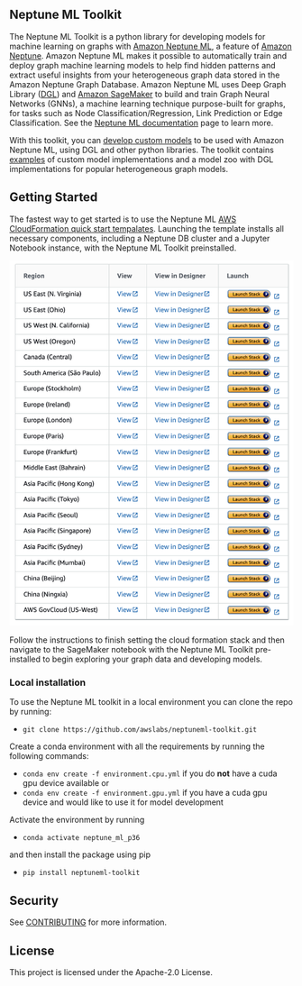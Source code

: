 
## Neptune ML Toolkit

The Neptune ML Toolkit is a python library for developing models for machine learning on graphs with [Amazon Neptune ML](https://aws.amazon.com/neptune/machine-learning/), a feature of [Amazon Neptune](https://aws.amazon.com/neptune/).
Amazon Neptune ML makes it possible to automatically train and deploy graph machine learning models to help find hidden patterns and extract useful insights from your heterogeneous graph data stored in the Amazon Neptune Graph Database.
Amazon Neptune ML uses Deep Graph Library ([DGL](https://www.dgl.ai/)) and [Amazon SageMaker](https://aws.amazon.com/sagemaker/) to build and train Graph Neural Networks (GNNs), a machine learning technique purpose-built for graphs, for tasks such as Node Classification/Regression, Link Prediction or Edge Classification.
See the [Neptune ML documentation](https://docs.aws.amazon.com/neptune/latest/userguide/machine-learning.html) page to learn more.


With this toolkit, you can [develop custom models](https://docs.aws.amazon.com/neptune/latest/userguide/machine-learning-custom-models.html) to be used with Amazon Neptune ML, using DGL and other python libraries.
The toolkit contains [examples](./examples) of custom model implementations and a model zoo with DGL implementations for popular heterogeneous graph models.


## Getting Started
The fastest way to get started is to use the Neptune ML [AWS CloudFormation quick start tempalates](https://docs.aws.amazon.com/neptune/latest/userguide/machine-learning.html#machine-learning-quick-start).
Launching the template installs all necessary components, including a Neptune DB cluster and a Jupyter Notebook instance, with the Neptune ML Toolkit preinstalled.

[![Templates launch](./images/templates.png)](https://docs.aws.amazon.com/neptune/latest/userguide/machine-learning.html#machine-learning-quick-start)

Follow the instructions to finish setting the cloud formation stack and then navigate to the SageMaker notebook with the Neptune ML Toolkit pre-installed to begin exploring your graph data and developing models.

### Local installation
To use the Neptune ML toolkit in a local environment you can clone the repo by running:

* `git clone https://github.com/awslabs/neptuneml-toolkit.git`

Create a conda environment with all the requirements by running the following commands:

* `conda env create -f environment.cpu.yml` if you do **not** have a cuda gpu device available
or
* `conda env create -f environment.gpu.yml` if you have a cuda gpu device and would like to use it for model development

Activate the environment by running

* `conda activate neptune_ml_p36`

and then install the package using pip

* `pip install neptuneml-toolkit`


## Security

See [CONTRIBUTING](CONTRIBUTING.md#security-issue-notifications) for more information.

## License

This project is licensed under the Apache-2.0 License.

